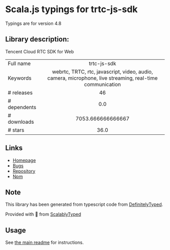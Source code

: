 
# Scala.js typings for trtc-js-sdk

Typings are for version 4.8

## Library description:
Tencent Cloud RTC SDK for Web

|                    |                 |
| ------------------ | :-------------: |
| Full name          | trtc-js-sdk |
| Keywords           | webrtc, TRTC, rtc, javascript, video, audio, camera, microphone, live streaming, real-time communication |
| # releases         | 46 |
| # dependents       | 0.0 |
| # downloads        | 7053.666666666667 |
| # stars            | 36.0 |

## Links
- [Homepage](https://web.sdk.qcloud.com/trtc/webrtc/doc/en/index.html)
- [Bugs](https://github.com/LiteAVSDK/TRTC_Web/issues)
- [Repository](https://github.com/LiteAVSDK/TRTC_Web)
- [Npm](https://www.npmjs.com/package/trtc-js-sdk)
    


## Note
This library has been generated from typescript code from [DefinitelyTyped](https://definitelytyped.org).

Provided with :purple_heart: from [ScalablyTyped](https://github.com/oyvindberg/ScalablyTyped)

## Usage
See [the main readme](../../readme.md) for instructions.



